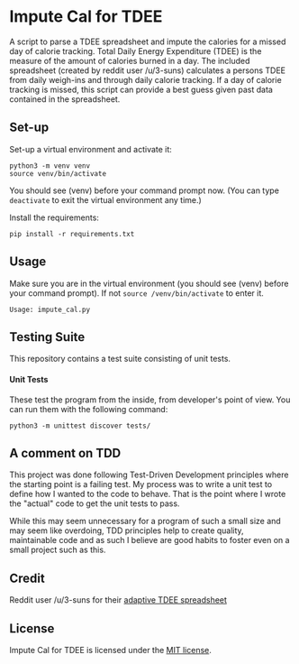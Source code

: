 # Impute Cal for TDEE

A script to parse a TDEE spreadsheet and impute the calories for a missed day
of calorie tracking. Total Daily Energy Expenditure (TDEE) is the measure of
the amount of calories burned in a day. The included spreadsheet (created by
reddit user /u/3-suns) calculates a persons TDEE from daily weigh-ins and
through daily calorie tracking. If a day of calorie tracking is missed, this
script can provide a best guess given past data contained in the spreadsheet.

## Set-up

Set-up a virtual environment and activate it:
```
python3 -m venv venv
source venv/bin/activate
```
You should see (venv) before your command prompt now. (You can type `deactivate`
to exit the virtual environment any time.)

Install the requirements:
```
pip install -r requirements.txt
```

## Usage

Make sure you are in the virtual environment (you should see (venv) before your
command prompt). If not `source /venv/bin/activate` to enter it.

```
Usage: impute_cal.py
```

## Testing Suite

This repository contains a test suite consisting of unit tests.

#### Unit Tests

These test the program from the inside, from developer's point of view. You
can run them with the following command:

```
python3 -m unittest discover tests/
```

## A comment on TDD

This project was done following Test-Driven Development principles where the
starting point is a failing test. My process was to write a unit test to define how I wanted to the code to behave. That is the point where I wrote the "actual" code to get the unit tests to pass.

While this may seem unnecessary for a program of such a small size and may
seem like overdoing, TDD principles help to create quality, maintainable code
and as such I believe are good habits to foster even on a small project such as
this.

## Credit

Reddit user /u/3-suns for their [adaptive TDEE spreadsheet](https://drive.google.com/open?id=0B8EbfzFB0mBrMGJ6V2N5QWNfeTg)

## License

Impute Cal for TDEE is licensed under the [MIT license](https://github.com/danrneal/impute-cal-for-tdee/blob/master/LICENSE).
